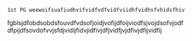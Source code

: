     1st PG weewoifsuafiudhvifvidfvdfvidfviidhfvidhsfvhidsfhiv
fgblsjdfobdsobdsfouvdfvdsofjoidjvofijdfoijviodfsjvojdsofvjodf
dfpijdfsovdofvvjsfdjvidijfidvjidfivjdfjvidfjvjdfivjdfijvidfij
